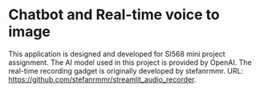 # Chatbot and Real-time voice to image  
This application is designed and developed for SI568 mini project assignment. The AI model used in this project is provided by OpenAI. The real-time recording gadget 
is originally developed by stefanrmmr. URL: https://github.com/stefanrmmr/streamlit_audio_recorder.
